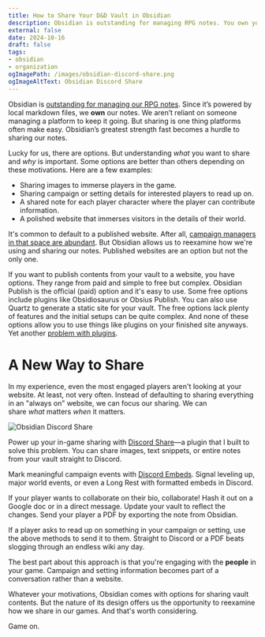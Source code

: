 ```yaml
---
title: How to Share Your D&D Vault in Obsidian
description: Obsidian is outstanding for managing RPG notes. You own your content. But sharing it isn't easy. 
external: false
date: 2024-10-16
draft: false
tags: 
- obsidian
- organization
ogImagePath: /images/obsidian-discord-share.png
ogImageAltText: Obsidian Discord Share
---
```


Obsidian is [outstanding for managing our RPG notes](/blog/getting-started-with-obsidian-dnd/). Since it’s powered by local markdown files, we **own** our notes. We aren’t reliant on someone managing a platform to keep it going. But sharing is one thing platforms often make easy. Obsidian’s greatest strength fast becomes a hurdle to sharing our notes.

Lucky for us, there are options. But understanding *what* you want to share and *why* is important. Some options are better than others depending on these motivations. Here are a few examples:

- Sharing images to immerse players in the game.
- Sharing campaign or setting details for interested players to read up on.
- A shared note for each player character where the player can contribute information.
- A polished website that immerses visitors in the details of their world.

It's common to default to a published website. After all, [campaign managers in that space are abundant](/blog/ultimate-guide-ttrpg-campaign-managers/). But Obsidian allows us to reexamine how we're using and sharing our notes. Published websites are an option but not the only one.

If you want to publish contents from your vault to a website, you have options. They range from paid and simple to free but complex. Obsidian Publish is the official (paid) option and it's easy to use. Some free options include plugins like Obsidiosaurus or Obsius Publish. You can also use Quartz to generate a static site for your vault. The free options lack plenty of features and the initial setups can be quite complex. And none of these options allow you to use things like plugins on your finished site anyways. Yet another [problem with plugins](/blog/organizing-obsidian-dnd-problem-with-plugins/).

# A New Way to Share

In my experience, even the most engaged players aren't looking at your website. At least, not very often. Instead of defaulting to sharing everything in an "always on" website, we can focus our sharing. We can share *what* matters *when* it matters.

![Obsidian Discord Share](/images/obsidian-discord-share.png)

Power up your in-game sharing with [Discord Share](https://github.com/phd20/obsidian-discord-share)—a plugin that I built to solve this problem. You can share images, text snippets, or entire notes from your vault straight to Discord.

Mark meaningful campaign events with [Discord Embeds](/blog/chronicle-rpgs-with-discord-embeds/). Signal leveling up, major world events, or even a Long Rest with formatted embeds in Discord.

If your player wants to collaborate on their bio, collaborate! Hash it out on a Google doc or in a direct message. Update your vault to reflect the changes. Send your player a PDF by exporting the note from Obsidian.

If a player asks to read up on something in your campaign or setting, use the above methods to send it to them. Straight to Discord or a PDF beats slogging through an endless wiki any day.

The best part about this approach is that you're engaging with the **people** in your game. Campaign and setting information becomes part of a conversation rather than a website.

Whatever your motivations, Obsidian comes with options for sharing vault contents. But the nature of its design offers us the opportunity to reexamine how we share in our games. And that's worth considering.

Game on.